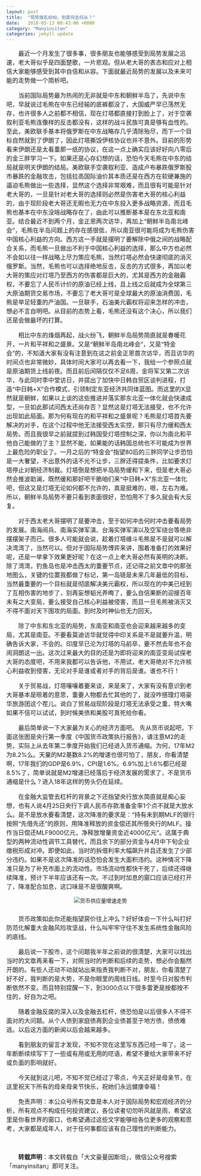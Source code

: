 ```yaml
---
layout: post
title:  "局势拨乱纷纷，到底何去何从？"
date:   2018-05-13 00:43:00 +0000
category: "Manyinsitan"
categories: jekyll update
---
```

<style type="text/css">
p{font-size:16px;text-indent:2em;}
.pct100{width:100%;}
.tc{text-align:center;}
.pb10{padding-bottom:10px;}
</style>
<p>
最近一个月发生了很多事，很多朋友也能够感受到局势发展之迅速，老大哥似乎是四面楚歌，一片悲观。但从老大哥的表态和应对上相信大家能够感受到其中自信和从容。下面就最近局势的发展以及未来可能的走势做一个简析吧。
</p>
<p>
当前国际局势最为热闹的无非就是中东和朝鲜半岛了，先说中东吧，早就说过毛熊在中东已经输的底裤都没了，大国威严早已荡然无存，也许很多人之前都不相信，现在灯塔都直接打到脸上了，对于空袭叙利亚毛熊连像样的反击都没有，这样的战斗民族可真是够有血性的。至此，美欧联手基本将俄罗斯在中东战略存几乎清除殆尽，而下一个目标自然就到了伊朗了，因此灯塔撕毁伊核协议也并不意外。目前的形势看来伊朗还是太看重那一纸的协议，在这一点上确实应该好好向八零后的金三胖学习一下。如果还是心存幻想的话，恐怕今天毛熊在中东的结局就是明天伊朗的结局。美欧联手空袭叙利亚、造成卢布暴跌俄罗斯股市暴跌的金融攻击，包括拉高国际油价其本质还是在西方在软硬兼施的逼迫毛熊做出一些选择，显然这个选择非常艰难，而且很有可能是针对老大哥的，一旦是针对老大哥的选择则必然是伤害老大哥的核心利益的，由于现阶段老大哥还无暇也无力在中东投入更多战略资源，而且毛熊也基本在中东没啥战略存在了，由此可以推断基本是在东北亚和南亚。结合最近不到两个月，金正恩两次访华，再加上“朝鲜半岛南北峰会”，毛熊在半岛问题上的存在感很低，所以南亚很可能将成为毛熊伤害中国核心利益的方向。西方这一手就是摆明了要解除中俄之间的战略配合关系，而毛熊一旦做出不利于中国核心利益的选择，那么中方也必然不会如以往一样战略上尽力策应毛熊，当然灯塔必然会快速彻底的消灭俄罗斯。当然，毛熊也可以选择绝地反击，反击的方式很多，再加以老大哥的策应对灯塔乃至西方的伤害都是巨大的，尤其是西方的金融霸权，不要忘了人民币计价的原油已经上线，且上线之后就成为全球第三大原油期货交易市场，不要忘了老大哥可是全球最大的原油消费国，毛熊是举足轻重的产油国。一旦联手，石油美元霸权将迎来怎样的冲击，想必不言自明吧。从目前的态势上看，毛熊还没有这个决心，所以我们还是会做最坏的打算。
</p>
<p>
相比中东的烽烟再起，战火纷飞，朝鲜半岛局势简直就是春暖花开，一片和平祥和之盛景。又是“朝鲜半岛南北峰会”，又是“特金会”的，不知道大家有没有注意到在这之前金正恩首次访华，而且访华的时间点也非常微妙，具体时间大家可以再去看一下，我给一个参照点就是原油期货上线前夜。而且前后间隔仅仅不足6周，金将军又第二次访华，与此同时李中堂访日，并提出了加快中日韩自贸区谈判进程，打造“中日韩+X”合作模式，引领制定东亚经济共同体蓝图。而这里的X显然就是朝鲜，如果以上谈的这些推进并落实那东北亚一体化就会快速成型，一旦如此那试问西太还尚存否？显然这是灯塔无法接受，也不允许出现如此局面。那为何有现在的和平祥和之盛景呢？毛熊是灯塔首先要解决的对手，在这个过程中他无法接受西太实控，那只有尽力缓和西太局势。而且我很早之前就提到过韩国受灯塔控制之深，你以为南北和平他自己能做的了主？显然不能，如果能的话韩国总统也不可能成为世界上最危险的职业了。一月之后的“特金会”指望80后的三胖同学让步恐怕是一大奢望，不出意外的话不光不让步，三胖还得提条件，比如要求灯塔停止对朝经济制裁。灯塔倒是想把半岛局势缓和下来，但是老大哥必然会推波助澜，既然缓和那好吧干脆咱们来“中日韩+X”东北亚一体化吧，但这又是灯塔无论如何都不允许的，真是挺难的，嗯，左右为难。所以，朝鲜半岛局势不要只看到表面很好，恐怕用不了多久就会有大反复。
</p>
<p>
对于西太老大哥摆明了是要冲击，至于如何冲击何时冲击要看局势的发展。南海阅兵、南海实弹军演、台海实弹军演以及空军绕台等绝非摆摆架子而已。很多人可能就会说，趁着灯塔缠斗毛熊是不是就可以解决湾湾了，当然可以。但对于国际局势博弈来讲，围着准备打的效果好呢，还是一举拿下效果更好呢？在这一点上老大哥必然有英明的决断。除了湾湾，钓鱼岛也是冲击西太的重要节点，还记得之前文章中的那张地图么，关键的位置我都做了标记，第一岛链是未来几年最低的目标，当然最重要的一个目标就是彻底解决美元霸权，所以现在的中美已经到了互相伤害的地步了，别再妄想韬光养晦了，要么自信果断的迎接百年未有之大变局，要么接受自己核心利益被侵害，而且一旦毛熊被消灭又不得不面对天下围攻的局面。到时及时神仙也无力回天。
</p>
<p>
除了中东和东北亚的局势，东南亚和南亚也会迎来越来越多的变局，尤其是南亚。不要看莫迪访华就觉得中印关系是不是就要升温，明确告诉大家，不会的。印度早已沦为灯塔的马前卒，要不然去年也不会闹洞朗这一出。这次过来最大的目的还是为即将迎来的南亚变局试探老大哥的态度吧，不用来我都可以告诉他，不用试，老大哥绝对不允许核心利益收到侵害，无论对手是谁或者对手的背后是谁。谁也不行！
</p>
<p>
关于贸易战，灯塔嚷嚷着要来谈，来是来了，大家有没有意识到老大哥基本是晾着的意思，重要人物都去忙其他的了，就没咋搭理灯塔豪华旅游团这个茬儿。说白了贸易战现阶段是灯塔无法承受之重，特大嘴如果不信可以试试，到时候美债和美股可真死给你看。
</p>
<p>
最后简单说一下大家最为关心的经济方面吧。
先从货币说起吧，下面这张图是央行第一季度《中国货币政策执行报告》，请注意M2的走势，实际上从去年第二季度开始我们已经进入货币通缩。为何，17年M2为8.2%么。天量的M2基数8.2%的增速也很可怕了，朋友，你看清楚啊，17年我们的GDP是6.9%，CPI是1.6%。6.9%加上1.6%都已经是8.5%了，简单说就是M2增速已经落后于经济发展的需求了，不是货币通缩是什么？进入18年这样的势头仍在延续。
</p>
<p>
在金融大监管去杠杆的背景之下还指望央行放水简直就是痴心妄想，也有人说4月25日央行下调人民币存款准备金率1个点不就是大放水么。是不是放水要看清楚，这次降准的要求是：“持有未到期MLF的银行按照“先借先还”的原则，用降准释放的资金偿还其所借央行的MLF。操作当日偿还MLF9000亿元，净释放增量资金近4000亿元”。这属于典型的两种流动性调节工具替代，而且余下的部分资金与4月中下旬企业缴税形成对冲。即便如此，当时的拆借利率大幅飙升并且还发生了少部分违约。如果不是这次降准的话恐怕会发生大面积违约。这种情况下降准只是为了补充市面上的流动性。市场流动性都快干死了，后续还得继续降准，预计下半年应该还有一次。不过到时加息的窗口应该已经打开了，降准配合加息，这口味是不是很酸爽啊。
</p>
<div class="pct100 tc pb10">
	<img src="/images/20180513.png" alt="货币供应量增速走势" />
</div>
<p>
货币政策如此你还能指望房价往上冲么？好好体会一下什么叫打好防范化解重大金融风险攻坚战，什么叫牢牢守住不发生系统性金融风险的底线。
</p>
<p>
最后说一下股市，这个问题我半年之前说的很清楚，大家可以找出当时的文章再来看一下，对照当时的判断和后续的走势，想必你会豁然开朗的。有些人还动不动就站出来指责我判断不对，朋友，你看清楚了好不好，我判断的是大势，不是你眼里的周线日线。时至今日对股市判断依然不变。而且特别提醒一下，到3000点以下很多雷更是按都按不住的，好自为之吧。
</p>
<p>
随着金融反腐的深入以及金融去杠杆，债恐怕是以后很多人不得不面对的大问题。从个人债到家庭债再到企业债甚至于地方债，债债难逃。以后这方面的新闻以后会越来越多。
</p>
<p>
看到朋友的留言才发现，不知不觉在这里写东西已经一年了。这一年断断续续写下了一些或有用或无用的呓语，希望不要给大家带来不好或负面的影响就好。
</p>
<p>
今天就到这儿吧，不知不觉已经过了零点，今天正好是母亲节，在这里祝天下所有的母亲母亲节快乐，祝她们永远健康幸福！
</p>
<p>
免责声明：本公众号所有文章是本人对于国际局势和宏观经济的分析，所有观点不构成任何投资建议，各位读者切勿听风就是雨，希望这里是你看世界的窗口，也希望通过这些文字能够给各位更多的观察和思考，大家都是成年人，对于任何事都应该有自己理性的判断能力。
</p>
<p>
  <br>
</p>
<p style="margin-top:10px;">
  <strong>转载声明</strong>：本文转载自「大文豪曼因斯坦」，微信公众号搜索「manyinsitan」即可关注。
</p>
<p>
  <br>
</p>
